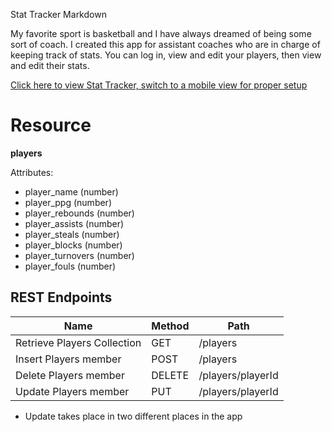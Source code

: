 Stat Tracker Markdown

My favorite sport is basketball and I have always dreamed of being some sort of coach. I created this app for assistant coaches who are in charge of keeping track of stats. You can log in, view and edit your players, then view and edit their stats.

[Click here to view Stat Tracker, switch to a mobile view for proper setup](https://pacific-plains-42070.herokuapp.com/)

# Resource

**players**

Attributes:

* player_name (number)
* player_ppg (number)
* player_rebounds (number)
* player_assists (number)
* player_steals (number)
* player_blocks (number)
* player_turnovers (number)
* player_fouls (number)

## REST Endpoints

Name                           | Method | Path
-------------------------------|--------|------------------
Retrieve Players Collection    | GET    | /players
Insert Players member          | POST   | /players
Delete Players member          | DELETE | /players/playerId
Update Players member          | PUT    | /players/playerId

* Update takes place in two different places in the app
